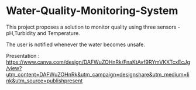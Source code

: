 # Water-Quality-Monitoring-System
This project proposes a solution to monitor quality using three sensors - pH,Turbidity and Temperature. 

The user is notified whenever the water becomes unsafe.

Presentation : https://www.canva.com/design/DAFWuZOHnRk/FnaKtAvf9RYmVKXTcxEcJg/view?utm_content=DAFWuZOHnRk&utm_campaign=designshare&utm_medium=link&utm_source=publishpresent
